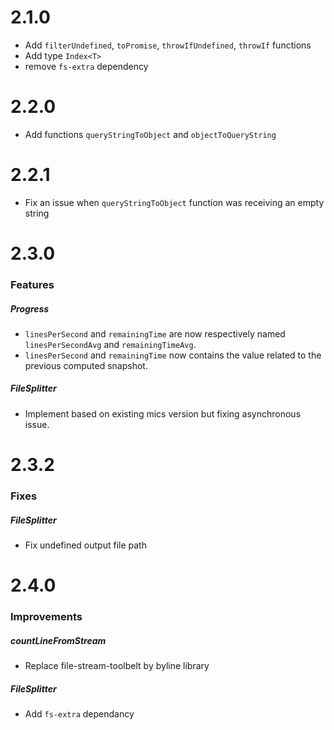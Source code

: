 # 2.1.0 

- Add `filterUndefined`, `toPromise`, `throwIfUndefined`, `throwIf` functions
- Add type `Index<T>`
- remove `fs-extra` dependency

# 2.2.0

- Add functions `queryStringToObject` and `objectToQueryString`

# 2.2.1

- Fix an issue when `queryStringToObject` function was receiving an empty string

# 2.3.0

### Features

##### Progress
- `linesPerSecond` and `remainingTime` are now respectively named `linesPerSecondAvg` and `remainingTimeAvg`.
- `linesPerSecond` and `remainingTime` now contains the value related to the previous computed snapshot.

##### FileSplitter
- Implement based on existing mics version but fixing asynchronous issue.

# 2.3.2

### Fixes

##### FileSplitter
- Fix undefined output file path 


# 2.4.0

### Improvements

##### countLineFromStream
- Replace file-stream-toolbelt by byline library

##### FileSplitter
- Add `fs-extra` dependancy

